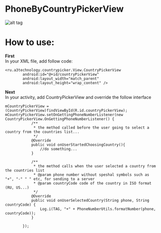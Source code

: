 # PhoneByCountryPickerView

![alt tag](https://68.media.tumblr.com/ae3c238d9253d7257cf6313053c466da/tumblr_inline_oor57a9XtV1u3v231_500.gif)

# How to use:
**First**<br />
In your XML file, add follow code:
```
<ru.a3technology.countrypicker.View.CountryPickerView
        android:id="@+id/countryPickerView"
        android:layout_width="match_parent"
        android:layout_height="wrap_content" />
```        
**Next**<br />
In your activity, add CountryPickerView and override the follow interface

```
mCountryPickerView = (CountryPickerView)findViewById(R.id.countryPickerView);
mCountryPickerView.setOnGettingPhoneNumberListener(new CountryPickerView.OnGettingPhoneNumberListener() {
            /**
             * the method called before the user going to select a country from the countries list...
             */
            @Override
            public void onUserStartedChoosingCountry(){
                //do something...
            }

            /**
             * the method calls when the user selected a country from the countries list
             * @param phone number without speshal symbols such as "+", "-" " " etc, for sending to a server
             * @param countryCode code of the country in ISO format (RU, US...)
             */
            @Override
            public void onUserSelectedCountry(String phone, String countryCode) {   
                Log.i(TAG, "+" + PhoneNumberUtils.formatNumber(phone, countryCode));
            }

        });
```

